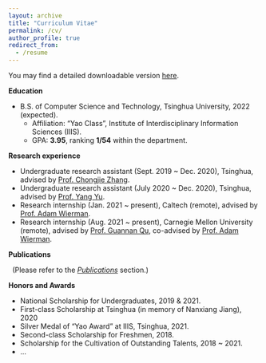 ```yaml
---
layout: archive
title: "Curriculum Vitae"
permalink: /cv/
author_profile: true
redirect_from:
  - /resume
---
```


You may find a detailed downloadable version [here](/files/CV.pdf).

**Education**
+ B.S. of Computer Science and Technology, Tsinghua University, 2022 (expected).
  + Affiliation: “Yao Class”, Institute of Interdisciplinary Information Sciences (IIIS).
  + GPA: **3.95**, ranking **1/54** within the department.

**Research experience**
+ Undergraduate research assistant (Sept. 2019 ~ Dec. 2020), Tsinghua, advised by [Prof. Chongjie Zhang](http://people.iiis.tsinghua.edu.cn/~zhang/).
+ Undergraduate research assistant (July 2020 ~ Dec. 2020), Tsinghua, advised by [Prof. Yang Yu](https://iiis.tsinghua.edu.cn/zh/yuy/).
+ Research internship (Jan. 2021 ~ present), Caltech (remote), advised by [Prof. Adam Wierman](https://adamwierman.com/).
+ Research internship (Aug. 2021 ~ present), Carnegie Mellon University (remote), advised by [Prof. Guannan Qu](http://www.guannanqu.com/), co-advised by [Prof. Adam Wierman](https://adamwierman.com/).

**Publications**

&nbsp;&nbsp;(Please refer to the [*Publications*](/publications/) section.)

**Honors and Awards**
+ National Scholarship for Undergraduates, 2019 & 2021.
+ First-class Scholarship at Tsinghua (in memory of Nanxiang Jiang), 2020
+ Silver Medal of “Yao Award” at IIIS, Tsinghua, 2021.
+ Second-class Scholarship for Freshmen, 2018.
+ Scholarship for the Cultivation of Outstanding Talents, 2018 ~ 2021.
+ ...